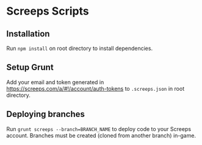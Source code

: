 # Screeps Scripts

## Installation
Run `npm install` on root directory to install dependencies.

## Setup Grunt
Add your email and token generated in https://screeps.com/a/#!/account/auth-tokens to `.screeps.json` in root directory.

## Deploying branches
Run `grunt screeps --branch=BRANCH_NAME` to deploy code to your Screeps account.
Branches must be created (cloned from another branch) in-game.